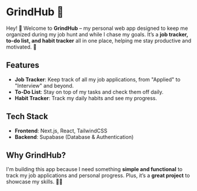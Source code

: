 # GrindHub 🚀

Hey! 👋 Welcome to **GrindHub** – my personal web app designed to keep me organized during my job hunt and while I chase my goals. It’s a **job tracker, to-do list, and habit tracker** all in one place, helping me stay productive and motivated. 💪

## Features
- **Job Tracker**: Keep track of all my job applications, from "Applied" to "Interview" and beyond.  
- **To-Do List**: Stay on top of my tasks and check them off daily.  
- **Habit Tracker**: Track my daily habits and see my progress.

## Tech Stack
- **Frontend**: Next.js, React, TailwindCSS  
- **Backend**: Supabase (Database & Authentication)

## Why GrindHub?
I'm building this app because I need something **simple and functional** to track my job applications and personal progress. Plus, it’s a **great project** to showcase my skills. 👨‍💻
